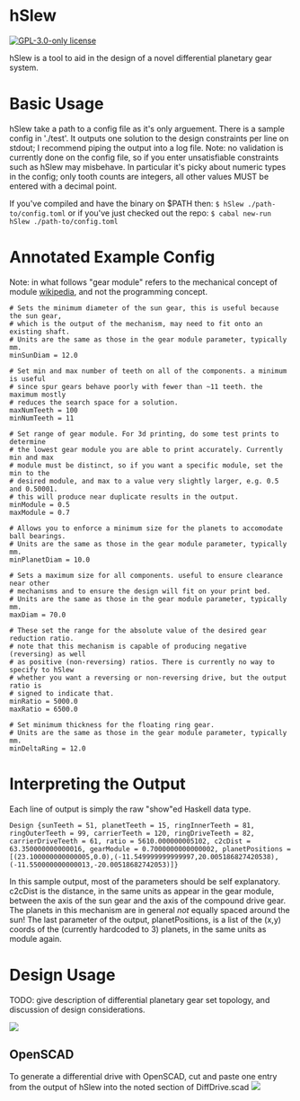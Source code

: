 # hSlew

[![GPL-3.0-only license](https://img.shields.io/badge/license-GPL--3.0--only-blue.svg)](LICENSE)

hSlew is a tool to aid in the design of a novel differential planetary
gear system. 

# Basic Usage
hSlew take a path to a config file as it's only arguement. There is a
sample config in './test'. It outputs one solution to the design
constraints per line on stdout; I recommend piping the output into a
log file. Note: no validation is currently done on the config
file, so if you enter unsatisfiable constraints such as hSlew may misbehave.
In particular it's picky about numeric types in the config; only tooth counts are
integers, all other values MUST be entered with a decimal point.

If you've compiled and have the binary on $PATH then:
``` $ hSlew ./path-to/config.toml ```
or if you've just checked out the repo:
``` $ cabal new-run hSlew ./path-to/config.toml ```

# Annotated Example Config
Note: in what follows "gear module" refers to the mechanical concept of module [wikipedia](https://en.wikipedia.org/wiki/Gear#Standard_pitches_and_the_module_system), and not the programming concept.

```
# Sets the minimum diameter of the sun gear, this is useful because the sun gear,
# which is the output of the mechanism, may need to fit onto an existing shaft.
# Units are the same as those in the gear module parameter, typically mm.
minSunDiam = 12.0

# Set min and max number of teeth on all of the components. a minimum is useful
# since spur gears behave poorly with fewer than ~11 teeth. the maximum mostly
# reduces the search space for a solution.
maxNumTeeth = 100
minNumTeeth = 11

# Set range of gear module. For 3d printing, do some test prints to determine
# the lowest gear module you are able to print accurately. Currently min and max
# module must be distinct, so if you want a specific module, set the min to the
# desired module, and max to a value very slightly larger, e.g. 0.5 and 0.50001.
# this will produce near duplicate results in the output.
minModule = 0.5
maxModule = 0.7

# Allows you to enforce a minimum size for the planets to accomodate ball bearings.
# Units are the same as those in the gear module parameter, typically mm.
minPlanetDiam = 10.0

# Sets a maximum size for all components. useful to ensure clearance near other
# mechanisms and to ensure the design will fit on your print bed.
# Units are the same as those in the gear module parameter, typically mm.
maxDiam = 70.0

# These set the range for the absolute value of the desired gear reduction ratio.
# note that this mechanism is capable of producing negative (reversing) as well
# as positive (non-reversing) ratios. There is currently no way to specify to hSlew
# whether you want a reversing or non-reversing drive, but the output ratio is
# signed to indicate that.
minRatio = 5000.0
maxRatio = 6500.0

# Set minimum thickness for the floating ring gear.
# Units are the same as those in the gear module parameter, typically mm.
minDeltaRing = 12.0
```
# Interpreting the Output
Each line of output is simply the raw "show"ed Haskell data type.
```
Design {sunTeeth = 51, planetTeeth = 15, ringInnerTeeth = 81, ringOuterTeeth = 99, carrierTeeth = 120, ringDriveTeeth = 82, carrierDriveTeeth = 61, ratio = 5610.000000005102, c2cDist = 63.350000000000016, gearModule = 0.7000000000000002, planetPositions = [(23.100000000000005,0.0),(-11.549999999999997,20.005186827420538),(-11.550000000000013,-20.00518682742053)]}
```
In this sample output, most of the parameters should be self explanatory.
c2cDist is the distance, in the same units as appear in the gear module,
between the axis of the sun gear and the axis of the compound drive gear.
The planets in this mechanism are in general *not* equally spaced around
the sun! The last parameter of the output, planetPositions, is a list of 
the (x,y) coords of the (currently hardcoded to 3) planets, in the same
units as module again.
# Design Usage
TODO: give description of differential planetary gear set topology, and
discussion of design considerations.

![](./example.jpeg)

## OpenSCAD
To generate a differential drive with OpenSCAD, cut and paste one
entry from the output of hSlew into the noted section of DiffDrive.scad
![](./crushed.png)
